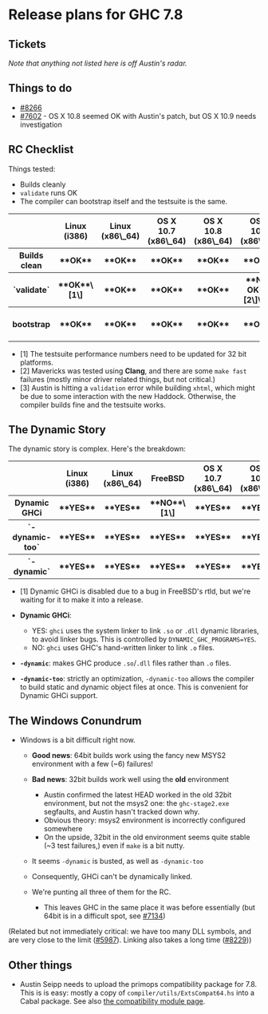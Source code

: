 # Release plans for GHC 7.8


## Tickets



*Note that anything not listed here is off Austin's radar.*


## Things to do


- [\#8266](https://gitlab.staging.haskell.org/ghc/ghc/issues/8266)
- [\#7602](https://gitlab.staging.haskell.org/ghc/ghc/issues/7602) - OS X 10.8 seemed OK with Austin's patch, but OS X 10.9 needs investigation

## RC Checklist



Things tested:


- Builds cleanly
- `validate` runs OK
- The compiler can bootstrap itself and the testsuite is the same.

<table><tr><th>          </th>
<th>Linux (i386)</th>
<th>Linux (x86\_64)</th>
<th>OS X 10.7 (x86\_64)</th>
<th>OS X 10.8 (x86\_64)</th>
<th>OS X 10.9 (x86\_64)</th>
<th>Windows i386</th>
<th>Windows x86\_64
</th></tr>
<tr><th>Builds clean</th>
<th>**OK**</th>
<th>**OK**</th>
<th>**OK**</th>
<th>**OK**</th>
<th>**OK**</th>
<th>**OK**</th>
<th>**OK**
</th></tr>
<tr><th>`validate`</th>
<th>**OK**\[1\]</th>
<th>**OK**</th>
<th>**OK**</th>
<th>**OK**</th>
<th>**NOT OK**\[2\]\[3\]</th>
<th>**OK**\[1\]</th>
<th>**OK**\[4\]
</th></tr>
<tr><th>bootstrap </th>
<th>**OK**</th>
<th>**OK**</th>
<th>**OK**</th>
<th>**OK**</th>
<th>**OK**</th>
<th>**OK**</th>
<th>In progress\[4\]
</th></tr></table>


- \[1\] The testsuite performance numbers need to be updated for 32 bit platforms.
- \[2\] Mavericks was tested using **Clang**, and there are some `make fast` failures (mostly minor driver related things, but not critical.)
- \[3\] Austin is hitting a `validation` error while building `xhtml`, which might be due to some interaction with the new Haddock. Otherwise, the compiler builds fine and the testsuite works.

## The Dynamic Story



The dynamic story is complex. Here's the breakdown:


<table><tr><th>              </th>
<th>Linux (i386)</th>
<th>Linux (x86\_64)</th>
<th>FreeBSD</th>
<th>OS X 10.7 (x86\_64)</th>
<th>OS X 10.8 (x86\_64)</th>
<th>OS X 10.9 (x86\_64)</th>
<th>Windows i386</th>
<th>Windows x86\_64
</th></tr>
<tr><th>Dynamic GHCi  </th>
<th>**YES**</th>
<th>**YES**</th>
<th>**NO**\[1\]</th>
<th>**YES**</th>
<th>**YES**</th>
<th>**YES**</th>
<th>**NO**</th>
<th>**NO**
</th></tr>
<tr><th>`-dynamic-too`</th>
<th>**YES**</th>
<th>**YES**</th>
<th>**YES**</th>
<th>**YES**</th>
<th>**YES**</th>
<th>**YES**</th>
<th>**NO**</th>
<th>**NO**
</th></tr>
<tr><th>`-dynamic`    </th>
<th>**YES**</th>
<th>**YES**</th>
<th>**YES**</th>
<th>**YES**</th>
<th>**YES**</th>
<th>**YES**</th>
<th>**NO**</th>
<th>**NO**
</th></tr></table>


- \[1\] Dynamic GHCi is disabled due to a bug in FreeBSD's rtld, but we're waiting for it to make it into a release.

- **Dynamic GHCi**: 

  - YES: `ghci` uses the system linker to link `.so` or `.dll` dynamic libraries, to avoid linker bugs. This is controlled by `DYNAMIC_GHC_PROGRAMS=YES`.
  - NO: `ghci` uses GHC's hand-written linker to link `.o` files.
- **`-dynamic`**: makes GHC produce `.so`/`.dll` files rather than `.o` files.
- **`-dynamic-too`**: strictly an optimization, `-dynamic-too` allows the compiler to build static and dynamic object files at once. This is convenient for Dynamic GHCi support.

## The Windows Conundrum


- Windows is a bit difficult right now.

  - **Good news**: 64bit builds work using the fancy new MSYS2 environment with a few (\~6) failures!
  - **Bad news**: 32bit builds work well using the **old** environment

    - Austin confirmed the latest HEAD worked in the old 32bit environment, but not the msys2 one: the `ghc-stage2.exe` segfaults, and Austin hasn't tracked down why.
    - Obvious theory: msys2 environment is incorrectly configured somewhere
    - On the upside, 32bit in the old environment seems quite stable (\~3 test failures,) even if `make` is a bit nutty.
  - It seems `-dynamic` is busted, as well as `-dynamic-too`
  - Consequently, GHCi can't be dynamically linked.
  - We're punting all three of them for the RC.

    - This leaves GHC in the same place it was before essentially (but 64bit is in a difficult spot, see [\#7134](https://gitlab.staging.haskell.org/ghc/ghc/issues/7134))


(Related but not immediately critical: we have too many DLL symbols, and are very close to the limit ([\#5987](https://gitlab.staging.haskell.org/ghc/ghc/issues/5987)). Linking also takes a long time ([\#8229](https://gitlab.staging.haskell.org/ghc/ghc/issues/8229)))


## Other things


- Austin Seipp needs to upload the primops compatibility package for 7.8. This is is easy: mostly a copy of `compiler/utils/ExtsCompat64.hs` into a Cabal package. See also [
  the compatibility module page](http://www.haskell.org/haskellwiki/Compatibility_Modules).
